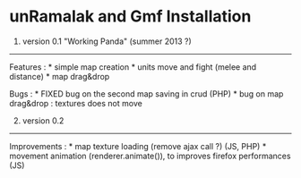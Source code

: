 unRamalak and Gmf Installation
========================

1) version 0.1 "Working Panda" (summer 2013 ?)
----------------------------------

Features :
    * simple map creation
    * units move and fight (melee and distance)
    * map drag&drop

Bugs :
    * FIXED bug on the second map saving in crud (PHP)
    * bug on map drag&drop : textures does not move


2) version 0.2
----------------------------------

Improvements :
    * map texture loading (remove ajax call ?) (JS, PHP)
    * movement animation (renderer.animate()), to improves firefox performances (JS)

